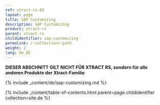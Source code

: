 ```yaml
---
ref: xtract-rs-02
layout: page
title: SAP Customizing
description: SAP Customizing
product: xtract-rs
parent: xtract-rs
childidentifier: sap-customizing
permalink: /:collection/:path
weight: 2
lang: de_DE
---
```



**DIESER ABSCHNITT GILT NICHT FÜR XTRACT RS, sondern für alle anderen Produkte der Xtract-Familie**


{% include _content/de/sap-customizing.md  %}

{% include _content/table-of-contents.html parent=page.childidentifier collection=site.de %}